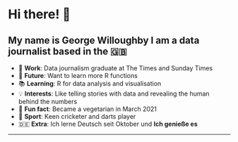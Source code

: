 # Hi there! 👋
My name is George Willoughby I am a data journalist based in the 🇬🇧
---
<ul>
  <li> 🔬 <b>Work</b>: Data journalism graduate at The Times and Sunday Times </li>
  <li> 👀 <b>Future</b>: Want to learn more R functions </li> 
  <li> 📚 <b>Learning</b>: R for data analysis and visualisation  </li>
  <li> 💡 <b>Interests</b>: Like telling stories with data and revealing the human behind the numbers </li>
  <li> 🥗 <b>Fun fact</b>: Became a vegetarian in March 2021 </li>
  <li> 🏏 <b>Sport</b>: Keen cricketer and darts player </li>
  <li> 🇩🇪 <b>Extra</b>: Ich lerne Deutsch seit Oktober und <b>Ich genieße es<b> </li> 
</ul>

--- 

<!-- <a href="https://github.com/GWilloughby99/GWilloughby99"> -->
<!--   <img align="center" src="https://github-readme-stats.vercel.app/api/?username=GWilloughby99&show_icons=true&line_height=27&count_private=true&title_color=ffffff&text_color=c9cacc&icon_color=2bbc8a&bg_color=1d1f21" alt="George's GitHub Stats" /> -->
<!-- </a> -->
<!-- <a href="https://github.com/GWilloughby99/GWilloughby99"> -->
<!--   <img align="center" src="https://github-readme-stats.vercel.app/api/top-langs/?username=GWilloughby99&tex&title_color=ffffff&text_color=c9cacc&icon_color=2bbc8a&bg_color=1d1f21" /> -->
</a>

<!-- [![George's github stats](https://github-readme-stats.vercel.app/api?username=GWilloughby99&count_private=true&show_icons=true&theme=radical&hide_rank=false)](https://github.com/anuraghazra/github-readme-stats) -->

<!-- [![Top Langs](https://github-readme-stats.vercel.app/api/top-langs/?username=GWilloughby99)](https://github.com/anuraghazra/github-readme-stats) -->

<!--   <img src="https://raw.githubusercontent.com/MartinHeinz/MartinHeinz/master/wave.gif" width="10px", height = "10px">   -->
